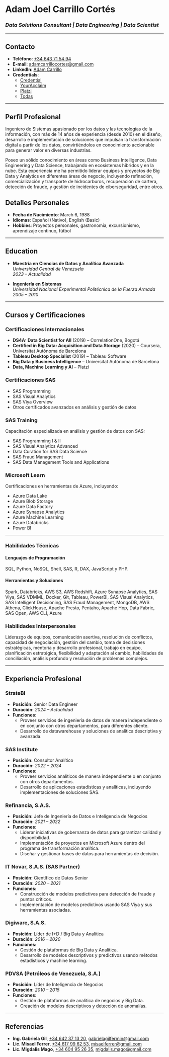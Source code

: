 # Adam Joel Carrillo Cortés

### *Data Solutions Consultant | Data Engineering | Data Scientist*

---

## Contacto

- **Teléfono**: [+34 643 71 54 94](tel:+34643715494)
- **E-mail**: [adamcarrillocortes@gmail.com](mailto:adamcarrillocortes@gmail.com)
- **LinkedIn**: [Adam Carrillo](https://www.linkedin.com/in/adamsistron)
- **Credentials**: 
  * [Credential](https://www.credential.net/723a4314-f805-4cc5-b8b0-77b4825f553b)
  * [YourAcclaim](https://www.youracclaim.com/users/adamjoel.carrillo/badges)
  * [Platzi](https://platzi.com/@adamsistron/)
  * [Todas](https://www.linkedin.com/in/adamsistron/details/certifications/)

---

## Perfil Profesional

Ingeniero de Sistemas apasionado por los datos y las tecnologías de la información, con más de 14 años de experiencia (desde 2010) en el diseño, desarrollo e implementación de soluciones que impulsan la transformación digital a partir de los datos, convirtiéndolos en conocimiento accionable para generar valor en diversas industrias.

Poseo un sólido conocimiento en áreas como Business Intelligence, Data Engineering y Data Science, trabajando en ecosistemas híbridos y en la nube. Esta experiencia me ha permitido liderar equipos y proyectos de Big Data y Analytics en diferentes áreas de negocio, incluyendo refinación, comercialización y transporte de hidrocarburos, recuperación de cartera, detección de fraude, y gestión de incidentes de ciberseguridad, entre otros.

## Detalles Personales

- **Fecha de Nacimiento**: March 6, 1988
- **Idiomas**: Español (Nativo), English (Basic)
- **Hobbies**: Proyectos personales, gastronomía, excursionismo, aprendizaje continuo, fútbol

---

## Education
- **Maestría en Ciencias de Datos y Analítica Avanzada**  
  *Universidad Central de Venezuela*  
  _2023 – Actualidad_

- **Ingeniería en Sistemas**  
  *Universidad Nacional Experimental Politécnica de la Fuerza Armada*  
  _2005 – 2010_
---

## Cursos y Certificaciones

### **Certificaciones Internacionales**  
- **DS4A: Data Scientist for All** (2019) – CorrelationOne, Bogotá  
- **Certified in Big Data: Acquisition and Data Storage** (2020) – Coursera, Universitat Autònoma de Barcelona  
- **Tableau Desktop Specialist** (2019) – Tableau Software  
- **Big Data y Business Intelligence** – Universitat Autònoma de Barcelona  
- **Data, Machine Learning y AI** – Platzi

### **Certificaciones SAS**  
- SAS Programming  
- SAS Visual Analytics  
- SAS Viya Overview  
- Otros certificados avanzados en análisis y gestión de datos  

### **SAS Training** 
Capacitación especializada en análisis y gestión de datos con SAS:  
- SAS Programming I & II  
- SAS Visual Analytics Advanced  
- Data Curation for SAS Data Science  
- SAS Fraud Management  
- SAS Data Management Tools and Applications  

### **Microsoft Learn** 
Certificaciones en herramientas de Azure, incluyendo:  
- Azure Data Lake  
- Azure Blob Storage  
- Azure Data Factory  
- Azure Synapse Analytics  
- Azure Machine Learning  
- Azure Databricks  
- Power BI

---

### Habilidades Técnicas

#### Lenguajes de Programación
SQL, Python, NoSQL, Shell, SAS, R, DAX, JavaScript y PHP.

#### Herramientas y Soluciones
Spark, Databricks, AWS S3, AWS Redshift, Azure Synapse Analytics, SAS Viya, SAS VDMML, Docker, Git, Tableau, PowerBI, SAS Visual Analytics, SAS Intelligent Decisioning, SAS Fraud Management, MongoDB, AWS Athena, ClickHouse, Apache Presto, Pentaho, Apache Hop, Data Fabric, SAS Open, AWS CLI, Azure

### Habilidades Interpersonales
Liderazgo de equipos, comunicación asertiva, resolución de conflictos, capacidad de negociación, gestión del cambio, toma de decisiones estratégicas, mentoría y desarrollo profesional, trabajo en equipo, planificación estratégica, flexibilidad y adaptación al cambio, habilidades de conciliación, análisis profundo y resolución de problemas complejos.

---

## Experiencia Profesional

### **StrateBI**  
* **Posición:** Senior Data Engineer
* **Duración:** _2024 – Actualidad_
* **Funciones:**
  * Proveer servicios de ingeniería de datos de manera independiente o en conjunto con otros departamentos, para diferentes cliente.
  * Desarrollo de datawarehouse y soluciones de analítica descriptiva y avanzada.

### **SAS Institute**  
* **Posición:** Consultor Analítico  
* **Duración:** _2022 – 2024_
* **Funciones:**
  * Proveer servicios analíticos de manera independiente o en conjunto con otros departamentos.
  * Desarrollo de aplicaciones estadísticas y analíticas, incluyendo implementaciones de soluciones SAS.

### **Refinancia, S.A.S.**  
* **Posición:** Jefe de Ingeniería de Datos e Inteligencia de Negocios  
* **Duración:** _2021 – 2022_
* **Funciones:**
  * Liderar iniciativas de gobernanza de datos para garantizar calidad y disponibilidad.
  * Implementación de proyectos en Microsoft Azure dentro del programa de transformación analítica.
  * Diseñar y gestionar bases de datos para herramientas de decisión.

### **IT Novar, S.A.S. (SAS Partner)**  
* **Posición:** Científico de Datos Senior  
* **Duración:** _2020 – 2021_
* **Funciones:**
  * Construcción de modelos predictivos para detección de fraude y puntos críticos.
  * Implementación de modelos predictivos usando SAS Viya y sus herramientas asociadas.

### **Digiware, S.A.S.**  
* **Posición:** Líder de I+D / Big Data y Analítica  
* **Duración:** _2016 – 2020_
* **Funciones:**
  * Gestión de plataformas de Big Data y Analítica.
  * Desarrollo de modelos descriptivos y predictivos usando métodos estadísticos y machine learning.

### **PDVSA (Petróleos de Venezuela, S.A.)**  
* **Posición:** Líder de Inteligencia de Negocios  
* **Duración:** _2010 – 2015_
* **Funciones:**
  * Gestión de plataformas de analítica de negocios y Big Data.
  * Creación de modelos descriptivos y detección de anomalías.
 
---
## Referencias

- **Ing. Gabriela Gil**, [+34 642 37 13 20](tel:+34642371320), [gabrielagilfermin@gmail.com](mailto:gabrielagilfermin@gmail.com)
- **Lic. Misael Ferrer**, [+34 617 99 62 53](tel:+34617996253), [misaelferrer@gmail.com](mailto:misaelferrer@gmail.com)
- **Lic. Migdalis Mago**, [+34 604 95 26 35](tel:+34604952635), [migdalis.mago@gmail.com](mailto:migdalis.mago@gmail.com)
